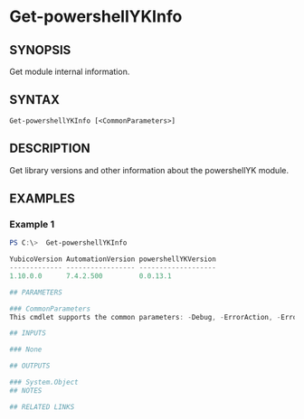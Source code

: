 ﻿---
external help file: powershellYK.dll-Help.xml
Module Name: powershellYK
online version:
schema: 2.0.0
---

# Get-powershellYKInfo

## SYNOPSIS
Get module internal information.

## SYNTAX

```
Get-powershellYKInfo [<CommonParameters>]
```

## DESCRIPTION
Get library versions and other information about the powershellYK module.

## EXAMPLES

### Example 1
```powershell
PS C:\>  Get-powershellYKInfo

YubicoVersion AutomationVersion powershellYKVersion
------------- ----------------- -------------------
1.10.0.0      7.4.2.500         0.0.13.1

## PARAMETERS

### CommonParameters
This cmdlet supports the common parameters: -Debug, -ErrorAction, -ErrorVariable, -InformationAction, -InformationVariable, -OutVariable, -OutBuffer, -PipelineVariable, -Verbose, -WarningAction, and -WarningVariable. For more information, see [about_CommonParameters](http://go.microsoft.com/fwlink/?LinkID=113216).

## INPUTS

### None

## OUTPUTS

### System.Object
## NOTES

## RELATED LINKS
